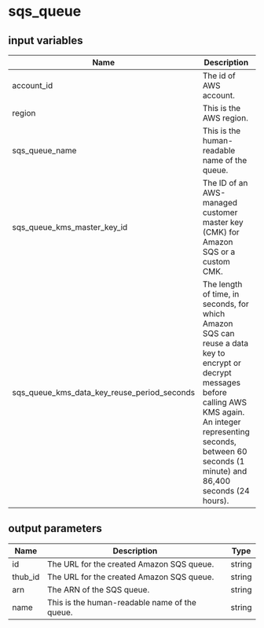 # sqs_queue

## input variables

| Name | Description | Type | Default | Required |
|------|-------------|:----:|:-----:|:-----:|
|account_id|The id of AWS account.|string||Yes|
|region|This is the AWS region.|string|us-east-1|Yes|
|sqs_queue_name|This is the human-readable name of the queue.|string|{{ name }}|No|
|sqs_queue_kms_master_key_id|The ID of an AWS-managed customer master key (CMK) for Amazon SQS or a custom CMK.|string|alias/aws/sqs|No|
|sqs_queue_kms_data_key_reuse_period_seconds|The length of time, in seconds, for which Amazon SQS can reuse a data key to encrypt or decrypt messages before calling AWS KMS again. An integer representing seconds, between 60 seconds (1 minute) and 86,400 seconds (24 hours).|string|300|No|

## output parameters

| Name | Description | Type |
|------|-------------|:----:|
|id|The URL for the created Amazon SQS queue.|string|
|thub_id|The URL for the created Amazon SQS queue.|string|
|arn|The ARN of the SQS queue.|string|
|name|This is the human-readable name of the queue.|string|
